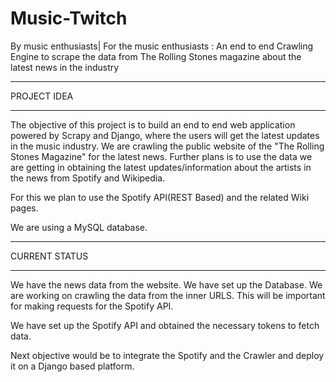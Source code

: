 # Music-Twitch
By music enthusiasts| For the music enthusiasts : An end to end Crawling Engine to scrape the data from The Rolling Stones magazine about the latest news in the industry 

*********************
PROJECT IDEA
********************

The objective of this project is to build an end to end web application powered by Scrapy and Django, where the users will get the latest updates in the music industry. We are crawling the public website of the "The Rolling Stones Magazine" for the latest news. Further plans is to use the data we are getting in obtaining the latest updates/information about the artists in the news from Spotify and Wikipedia. 

For this we plan to use the Spotify API(REST Based) and the related Wiki pages.

We are using a MySQL database.


****************** 
CURRENT STATUS
*****************
We have the news data from the website. 
We have set up the Database.
We are working on crawling the data from the inner URLS. This will be important for making requests for the Spotify API.

We have set up the Spotify API and obtained the necessary tokens to fetch data.

Next objective would be to integrate the Spotify and the Crawler and deploy it on a Django based platform.